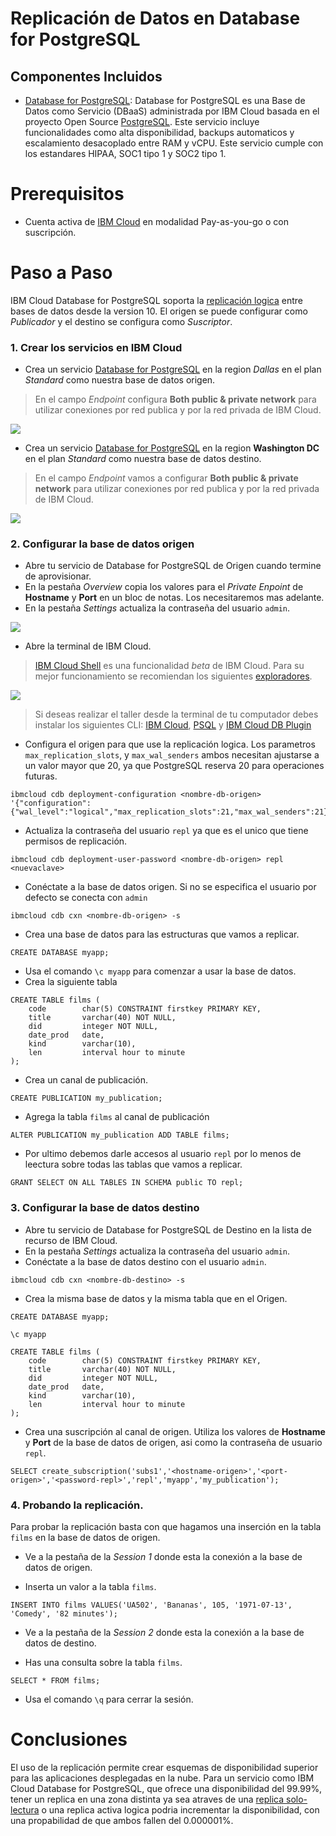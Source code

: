# Replicación de Datos en Database for PostgreSQL


## Componentes Incluidos
* [Database for PostgreSQL](https://cloud.ibm.com/catalog/services/databases-for-postgresql): Database for PostgreSQL es una Base de Datos como Servicio (DBaaS) administrada por IBM Cloud basada en el proyecto Open Source [PostgreSQL](https://www.postgresql.org/). Este servicio incluye funcionalidades como alta disponibilidad, backups automaticos y escalamiento desacoplado entre RAM y vCPU. Este servicio cumple con los estandares HIPAA, SOC1 tipo 1 y SOC2 tipo 1.

# Prerequisitos

* Cuenta activa de [IBM Cloud](https://cloud.ibm.com) en modalidad Pay-as-you-go o con suscripción.

# Paso a Paso
IBM Cloud Database for PostgreSQL soporta la [replicación logica](https://www.postgresql.org/docs/current/logical-replication.html) entre bases de datos desde la version 10. El origen se puede configurar como _Publicador_ y el destino se configura como _Suscriptor_. 

### 1. Crear los servicios en IBM Cloud

* Crea un servicio [Database for PostgreSQL](https://cloud.ibm.com/catalog/services/databases-for-postgresql) en la region *Dallas* en el plan _Standard_ como nuestra base de datos origen.

> En el campo _Endpoint_ configura **Both public & private network** para utilizar conexiones por red publica y por la red privada de IBM Cloud.

![](img/create_db_src.png)

* Crea un servicio [Database for PostgreSQL](https://cloud.ibm.com/catalog/services/databases-for-postgresql) en la region **Washington DC** en el plan _Standard_ como nuestra base de datos destino.

> En el campo _Endpoint_ vamos a configurar **Both public & private network** para utilizar conexiones por red publica y por la red privada de IBM Cloud.

![](img/create_db_dst.png)


### 2. Configurar la base de datos origen

* Abre tu servicio de Database for PostgreSQL de Origen cuando termine de aprovisionar.
* En la pestaña _Overview_ copia los valores para el _Private Enpoint_ de **Hostname** y **Port** en un bloc de notas. Los necesitaremos mas adelante.
* En la pestaña _Settings_ actualiza la contraseña del usuario `admin`.

![](img/admin_psw_reset.png)

* Abre la terminal de IBM Cloud.

> [IBM Cloud Shell](https://cloud.ibm.com/docs/cloud-shell?topic=cloud-shell-getting-started) es una funcionalidad _beta_ de IBM Cloud. Para su mejor funcionamiento se recomiendan los siguientes [exploradores](https://cloud.ibm.com/docs/overview?topic=overview-prereqs-platform#browsers-platform).


![](img/cloud_shell.png)

> Si deseas realizar el taller desde la terminal de tu computador debes instalar los siguientes CLI: [IBM Cloud](https://github.com/IBM-Cloud/ibm-cloud-cli-release/releases/), [PSQL](https://www.postgresql.org/download/) y [IBM Cloud DB Plugin](https://cloud.ibm.com/docs/databases-cli-plugin?topic=cloud-databases-cli-cdb-reference#installing-the-cloud-databases-cli-plug-in)

* Configura el origen para que use la replicación logica. Los parametros `max_replication_slots`, y `max_wal_senders` ambos necesitan ajustarse a un valor mayor que 20, ya que PostgreSQL reserva 20 para operaciones futuras.

```
ibmcloud cdb deployment-configuration <nombre-db-origen> '{"configuration":{"wal_level":"logical","max_replication_slots":21,"max_wal_senders":21}}'
```

* Actualiza la contraseña del usuario `repl` ya que es el unico que tiene permisos de replicación.

```
ibmcloud cdb deployment-user-password <nombre-db-origen> repl <nuevaclave>
```

* Conéctate a la base de datos origen. Si no se especifica el usuario por defecto se conecta con `admin`

```
ibmcloud cdb cxn <nombre-db-origen> -s
```

* Crea una base de datos para las estructuras que vamos a replicar.

```
CREATE DATABASE myapp;
```

* Usa el comando `\c myapp` para comenzar a usar la base de datos.
* Crea la siguiente tabla

```
CREATE TABLE films (
    code        char(5) CONSTRAINT firstkey PRIMARY KEY,
    title       varchar(40) NOT NULL,
    did         integer NOT NULL,
    date_prod   date,
    kind        varchar(10),
    len         interval hour to minute
);
```

* Crea un canal de publicación.

```
CREATE PUBLICATION my_publication;
```

* Agrega la tabla `films` al canal de publicación

```
ALTER PUBLICATION my_publication ADD TABLE films;
```

* Por ultimo debemos darle accesos al usuario `repl` por lo menos de leectura sobre todas las tablas que vamos a replicar.

```
GRANT SELECT ON ALL TABLES IN SCHEMA public TO repl;
```

### 3. Configurar la base de datos destino

* Abre tu servicio de Database for PostgreSQL de Destino en la lista de recurso de IBM Cloud.
* En la pestaña _Settings_ actualiza la contraseña del usuario `admin`.
* Conéctate a la base de datos destino con el usuario `admin`.

```
ibmcloud cdb cxn <nombre-db-destino> -s
```

* Crea la misma base de datos y la misma tabla que en el Origen.

```
CREATE DATABASE myapp;

\c myapp

CREATE TABLE films (
    code        char(5) CONSTRAINT firstkey PRIMARY KEY,
    title       varchar(40) NOT NULL,
    did         integer NOT NULL,
    date_prod   date,
    kind        varchar(10),
    len         interval hour to minute
);
```

* Crea una suscripción al canal de origen. Utiliza los valores de **Hostname** y **Port** de la base de datos de origen, asi como la contraseña de usuario `repl`.

```
SELECT create_subscription('subs1','<hostname-origen>','<port-origen>','<password-repl>','repl','myapp','my_publication');
```

### 4. Probando la replicación.

Para probar la replicación basta con que hagamos una inserción en la tabla `films` en la base de datos de origen.

* Ve a la pestaña de la _Session 1_ donde esta la conexión a la base de datos de origen.

* Inserta un valor a la tabla `films`.

```
INSERT INTO films VALUES('UA502', 'Bananas', 105, '1971-07-13', 'Comedy', '82 minutes');
```

* Ve a la pestaña de la _Session 2_ donde esta la conexión a la base de datos de destino.

* Has una consulta sobre la tabla `films`.

```
SELECT * FROM films;
```

* Usa el comando `\q` para cerrar la sesión.

# Conclusiones

El uso de la replicación permite crear esquemas de disponibilidad superior para las aplicaciones desplegadas en la nube. Para un servicio como IBM Cloud Database for PostgreSQL, que ofrece una disponibilidad del 99.99%, tener un replica en una zona distinta ya sea atraves de una [replica solo-lectura](https://cloud.ibm.com/docs/databases-for-postgresql?topic=databases-for-postgresql-read-only-replicas) o una replica activa logica podria incrementar la disponibilidad, con una propabilidad de que ambos fallen del 0.000001%.

